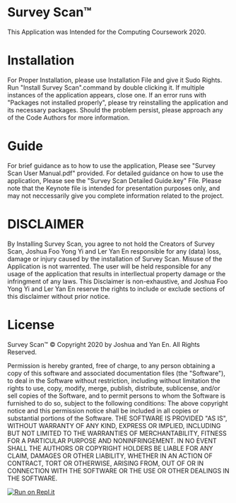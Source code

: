 # Survey Scan™
This Application was Intended for the Computing Coursework 2020. 

# Installation
For Proper Installation, please use Installation File and give it Sudo Rights. Run "Install Survey Scan".command by double clicking it. If multiple instances of the application appears, close one. If an error runs with "Packages not installed properly", please try reinstalling the application and its necessary packages. Should the problem persist, please approach any of the Code Authors for more information. 


# Guide
For brief guidance as to how to use the application, Please see "Survey Scan User Manual.pdf" provided. For detailed guidance on how to use the application, Please see the "Survey Scan Detailed Guide.key" File. Please note that the Keynote file is intended for presentation purposes only, and may not neccessarily give you complete information related to the project.

# DISCLAIMER
By Installing Survey Scan, you agree to not hold the Creators of Survey Scan, Joshua Foo Yong Yi and Ler Yan En responsible for any (data) loss, damage or injury caused by the installation of Survey Scan. Misuse of the Application is not warrented. The user will be held responsible for any usage of the application that results in interllectual property damage or the infringment of any laws. This Disclaimer is non-exhaustive, and Joshua Foo Yong Yi and Ler Yan En reserve the rights to include or exclude sections of this disclaimer without prior notice. 

# License
Survey Scan™ © Copyright 2020 by Joshua and Yan En. All Rights Reserved. 

Permission is hereby granted, free of charge, to any person obtaining a copy of this software and associated documentation files (the "Software"), to deal in the Software without restriction, including without limitation the rights to use, copy, modify, merge, publish, distribute, sublicense, and/or sell copies of the Software, and to permit persons to whom the Software is furnished to do so, subject to the following conditions:
The above copyright notice and this permission notice shall be included in all copies or substantial portions of the Software.
THE SOFTWARE IS PROVIDED "AS IS", WITHOUT WARRANTY OF ANY KIND, EXPRESS OR IMPLIED, INCLUDING BUT NOT LIMITED TO THE WARRANTIES OF MERCHANTABILITY, FITNESS FOR A PARTICULAR PURPOSE AND NONINFRINGEMENT. IN NO EVENT SHALL THE AUTHORS OR COPYRIGHT HOLDERS BE LIABLE FOR ANY CLAIM, DAMAGES OR OTHER LIABILITY, WHETHER IN AN ACTION OF CONTRACT, TORT OR OTHERWISE, ARISING FROM, OUT OF OR IN CONNECTION WITH THE SOFTWARE OR THE USE OR OTHER DEALINGS IN THE SOFTWARE.

[![Run on Repl.it](https://repl.it/badge/github/joshuafoo/Survey-Scan)](https://repl.it/github/joshuafoo/Survey-Scan)
